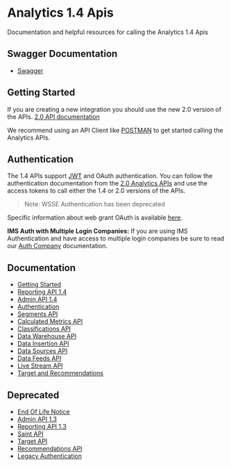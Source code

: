 Analytics 1.4 Apis
=====
Documentation and helpful resources for calling the Analytics 1.4 Apis

Swagger Documentation
----
* [Swagger](https://adobedocs.github.io/analytics-1.4-apis/)

Getting Started
----
If you are creating a new integration you should use the new 2.0 version of the APIs. [2.0 API documentation](https://github.com/AdobeDocs/analytics-2.0-apis)

We recommend using an API Client like [POSTMAN](https://www.getpostman.com/) to get started calling the Analytics APIs.

Authentication
-----
The 1.4 APIs support [JWT](https://github.com/AdobeDocs/analytics-2.0-apis/blob/master/jwt.md) and OAuth authentication. You can follow the authentication documentation from the [2.0 Analytics APIs](https://github.com/AdobeDocs/analytics-2.0-apis/blob/master/README.md#authentication) and use the access tokens to call either the 1.4 or 2.0 versions of the APIs.

> Note: WSSE Authentication has been deprecated

Specific information about web grant OAuth is available [here](docs/partner_integrations.md).

**IMS Auth with Multiple Login Companies:** 
If you are using IMS Authentication and have access to multiple login companies be sure to read our [Auth Company](https://github.com/AdobeDocs/analytics-1.4-apis/blob/master/docs/authentication/auth_company.md) documentation. 


Documentation
----
* [Getting Started](https://github.com/Adobe-Experience-Cloud/analytics-1.4-apis/blob/master/docs/getting-started/getting-started-2.md#getting-started)
* [Reporting API 1.4](https://github.com/Adobe-Experience-Cloud/analytics-1.4-apis/blob/master/docs/reporting-api/index.md)
* [Admin API 1.4](https://github.com/Adobe-Experience-Cloud/analytics-1.4-apis/blob/master/docs/admin-api/index.md) 
* [Authentication](https://github.com/AdobeDocs/analytics-2.0-apis/blob/master/README.md#authentication)
* [Segments API](https://github.com/Adobe-Experience-Cloud/analytics-1.4-apis/blob/master/docs/segments-api/index.md)
* [Calculated Metrics API](https://github.com/Adobe-Experience-Cloud/analytics-1.4-apis/blob/master/docs/calc-metrics-api/index.md)
* [Classifications API](https://github.com/Adobe-Experience-Cloud/analytics-1.4-apis/blob/master/docs/classifications-api/index.md)
* [Data Warehouse API](https://github.com/Adobe-Experience-Cloud/analytics-1.4-apis/blob/master/docs/data-warehouse-api/index.md)
* [Data Insertion API](https://github.com/Adobe-Experience-Cloud/analytics-1.4-apis/blob/master/docs/data-insertion-api/index.md)
* [Data Sources API](https://github.com/Adobe-Experience-Cloud/analytics-1.4-apis/blob/master/docs/data-sources-api/index.md)
* [Data Feeds API](https://github.com/Adobe-Experience-Cloud/analytics-1.4-apis/blob/master/docs/data-feeds-api/index.md)
* [Live Stream API](https://github.com/Adobe-Experience-Cloud/analytics-1.4-apis/blob/master/docs/live-stream-api/getting_started.md)
* [Target and Recommendations](http://developers.adobetarget.com/)

Deprecated
----
* [End Of Life Notice](https://github.com/Adobe-Experience-Cloud/analytics-1.4-apis/blob/master/docs/APIEOL.md)
* [Admin API 1.3](https://github.com/Adobe-Experience-Cloud/analytics-1.4-apis/blob/master/docs/admin-api-1.3/index.md)
* [Reporting API 1.3](https://github.com/Adobe-Experience-Cloud/analytics-1.4-apis/blob/master/docs/reporting-api-1.3/index.md)
* [Saint API](https://github.com/Adobe-Experience-Cloud/analytics-1.4-apis/blob/master/docs/saint-api/index.md)
* [Target API](https://github.com/Adobe-Experience-Cloud/analytics-1.4-apis/blob/master/docs/target-api/index.md)
* [Recommendations API](https://github.com/Adobe-Experience-Cloud/analytics-1.4-apis/blob/master/docs/recommendations-api/index.md)
* [Legacy Authentication](https://github.com/Adobe-Experience-Cloud/analytics-1.4-apis/blob/master/docs/authentication/index.md)
